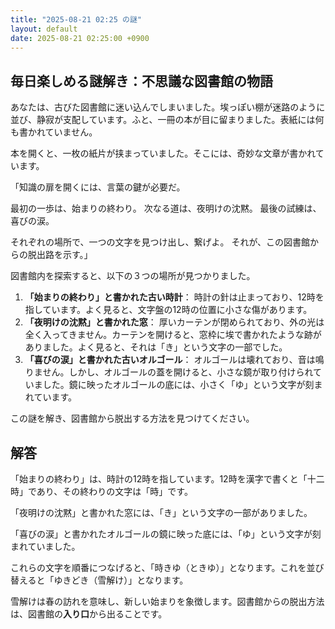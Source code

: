 ```yaml
---
title: "2025-08-21 02:25 の謎"
layout: default
date: 2025-08-21 02:25:00 +0900
---
```

## 毎日楽しめる謎解き：不思議な図書館の物語

あなたは、古びた図書館に迷い込んでしまいました。埃っぽい棚が迷路のように並び、静寂が支配しています。ふと、一冊の本が目に留まりました。表紙には何も書かれていません。

本を開くと、一枚の紙片が挟まっていました。そこには、奇妙な文章が書かれています。

「知識の扉を開くには、言葉の鍵が必要だ。

最初の一歩は、始まりの終わり。
次なる道は、夜明けの沈黙。
最後の試練は、喜びの涙。

それぞれの場所で、一つの文字を見つけ出し、繋げよ。
それが、この図書館からの脱出路を示す。」

図書館内を探索すると、以下の３つの場所が見つかりました。

1.  **「始まりの終わり」と書かれた古い時計**： 時計の針は止まっており、12時を指しています。よく見ると、文字盤の12時の位置に小さな傷があります。
2.  **「夜明けの沈黙」と書かれた窓**： 厚いカーテンが閉められており、外の光は全く入ってきません。カーテンを開けると、窓枠に埃で書かれたような跡がありました。よく見ると、それは「き」という文字の一部でした。
3.  **「喜びの涙」と書かれた古いオルゴール**： オルゴールは壊れており、音は鳴りません。しかし、オルゴールの蓋を開けると、小さな鏡が取り付けられていました。鏡に映ったオルゴールの底には、小さく「ゆ」という文字が刻まれています。

この謎を解き、図書館から脱出する方法を見つけてください。

## 解答

「始まりの終わり」は、時計の12時を指しています。12時を漢字で書くと「十二時」であり、その終わりの文字は「時」です。

「夜明けの沈黙」と書かれた窓には、「き」という文字の一部がありました。

「喜びの涙」と書かれたオルゴールの鏡に映った底には、「ゆ」という文字が刻まれていました。

これらの文字を順番につなげると、「時きゆ（ときゆ）」となります。これを並び替えると「ゆきどき（雪解け）」となります。

雪解けは春の訪れを意味し、新しい始まりを象徴します。図書館からの脱出方法は、図書館の**入り口**から出ることです。
